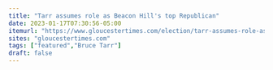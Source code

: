 ```yaml
---
title: "Tarr assumes role as Beacon Hill's top Republican"
date: 2023-01-17T07:30:56-05:00
itemurl: "https://www.gloucestertimes.com/election/tarr-assumes-role-as-beacon-hills-top-republican/article_ee85f880-ad69-5a6b-a13e-816c903c4780.html"
sites: "gloucestertimes.com"
tags: ["featured","Bruce Tarr"]
draft: false
---
```

